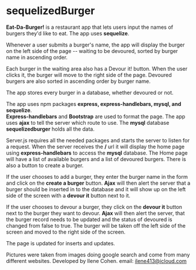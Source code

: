 # sequelizedBurger

**Eat-Da-Burger!** is a restaurant app that lets users input the names of burgers they'd like to eat. The app uses **sequelize**.

Whenever a user submits a burger's name, the app will display the burger on the left side of the page -- waiting to be devoured, sorted by
burger name in ascending order.

Each burger in the waiting area also has a Devour it! button. When the user clicks it, the burger will move to the right side of the page.
Devoured burgers are also sorted in ascending order by burger name.

The app stores every burger in a database, whether devoured or not.

The app uses npm packages **express, express-handlebars, mysql, and sequelize**.  
**Express-handlebars** and **Bootstrap** are used to format the page.
The app uses **ajax** to tell the server which route to use.
The **mysql** database **sequelizedburger** holds all the data.

Server.js requires all the needed packages and starts the server to listen for a request.
When the server receives the  **/** url it will display the home page using **express-handlebars** to access the **mysql** database.  The Home page will have a list of available burgers and a list of devoured burgers. There is also a button to create a burger.

If the user chooses to add a burger, they enter the burger name in the form and click on the **create a burger** button.
**Ajax** will then alert the server that a burger should be inserted in to the database and it will show up on the left side of the screen with a **devour it** button next to it.

If the user chooses to devour a burger, they click on the **devour it** button next to the burger they want to devour.
**Ajax** will then alert the server, that the burger record needs to be updated and the status of devoured is changed 
from false to true. The burger will be taken off the left side of the screen and moved to the right side of the screen.

The page is updated for inserts and updates.


Pictures were taken from images doing google search and come from many different websites.
Developed by Ilene Cohen.
email: ilene413@icloud.com

